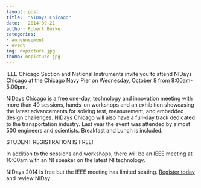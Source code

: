```yaml
---
layout: post
title:  "NIDays Chicago"
date:   2014-09-21
author: Robert Burke
categories: 
- announcement
- event
img: nopicture.jpg
thumb: nopicture.jpg
---
```


IEEE Chicago Section and National Instruments invite you to attend NIDays Chicago at the Chicago Navy Pier on Wednesday, October 8 from 8:00am-5:00pm.

NIDays Chicago is a free one-day, technology and innovation meeting with more than 40 sessions, hands-on workshops and an exhibition showcasing the latest advancements for solving test, measurement, and embedded design challenges. NIDays Chicago will also have a full-day track dedicated to the transportation industry. Last year the event was attended by almost 500 engineers and scientists. Breakfast and Lunch is included.

STUDENT REGISTRATION IS FREE!

In addition to the sessions and workshops, there will be an IEEE meeting at 10:00am with an NI speaker on the latest NI technology.

NIDays 2014 is free but the IEEE meeting has limited seating. [Register today](http://us.ni.com/events/nidays/chicago) and review NIDay
